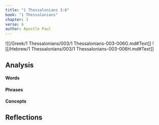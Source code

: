 ```yaml
---
title: "1 Thessalonians 3:6"
book: "1 Thessalonians"
chapter: 3
verse: 6
author: Apostle Paul
---
```

![[/Greek/1 Thessalonians/003/1 Thessalonians-003-006G.md#Text]]
![[/Hebrew/1 Thessalonians/003/1 Thessalonians-003-006H.md#Text]]

## Analysis

#### Words

#### Phrases

#### Concepts

## Reflections
